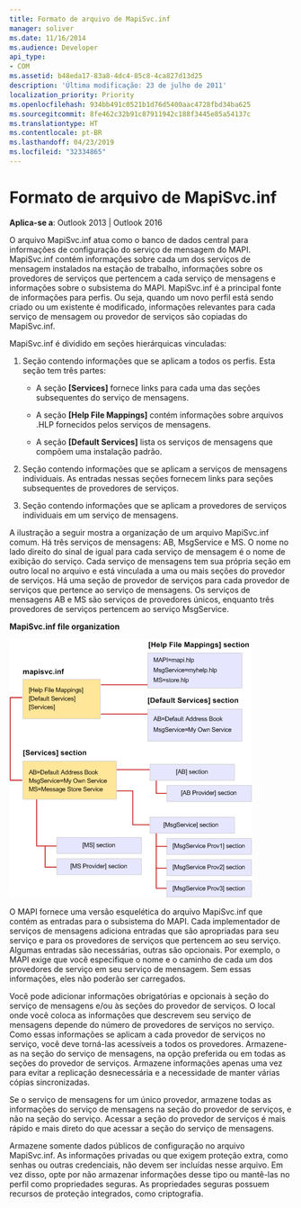 ```yaml
---
title: Formato de arquivo de MapiSvc.inf
manager: soliver
ms.date: 11/16/2014
ms.audience: Developer
api_type:
- COM
ms.assetid: b48eda17-83a8-4dc4-85c8-4ca827d13d25
description: 'Última modificação: 23 de julho de 2011'
localization_priority: Priority
ms.openlocfilehash: 934bb491c0521b1d76d5400aac4728fbd34ba625
ms.sourcegitcommit: 8fe462c32b91c87911942c188f3445e85a54137c
ms.translationtype: HT
ms.contentlocale: pt-BR
ms.lasthandoff: 04/23/2019
ms.locfileid: "32334865"
---
```

# <a name="file-format-of-mapisvcinf"></a>Formato de arquivo de MapiSvc.inf

**Aplica-se a**: Outlook 2013 | Outlook 2016 
  
O arquivo MapiSvc.inf atua como o banco de dados central para informações de configuração do serviço de mensagem do MAPI. MapiSvc.inf contém informações sobre cada um dos serviços de mensagem instalados na estação de trabalho, informações sobre os provedores de serviços que pertencem a cada serviço de mensagens e informações sobre o subsistema do MAPI. MapiSvc.inf é a principal fonte de informações para perfis. Ou seja, quando um novo perfil está sendo criado ou um existente é modificado, informações relevantes para cada serviço de mensagem ou provedor de serviços são copiadas do MapiSvc.inf. 
  
MapiSvc.inf é dividido em seções hierárquicas vinculadas:
  
1. Seção contendo informações que se aplicam a todos os perfis. Esta seção tem três partes:
    
   - A seção **[Services]** fornece links para cada uma das seções subsequentes do serviço de mensagens. 
    
   - A seção **[Help File Mappings]** contém informações sobre arquivos .HLP fornecidos pelos serviços de mensagens. 
    
   - A seção **[Default Services]** lista os serviços de mensagens que compõem uma instalação padrão. 
    
2. Seção contendo informações que se aplicam a serviços de mensagens individuais. As entradas nessas seções fornecem links para seções subsequentes de provedores de serviços.
    
3. Seção contendo informações que se aplicam a provedores de serviços individuais em um serviço de mensagens.
    
A ilustração a seguir mostra a organização de um arquivo MapiSvc.inf comum. Há três serviços de mensagens: AB, MsgService e MS. O nome no lado direito do sinal de igual para cada serviço de mensagem é o nome de exibição do serviço. Cada serviço de mensagens tem sua própria seção em outro local no arquivo e está vinculada a uma ou mais seções do provedor de serviços. Há uma seção de provedor de serviços para cada provedor de serviços que pertence ao serviço de mensagens. Os serviços de mensagens AB e MS são serviços de provedores únicos, enquanto três provedores de serviços pertencem ao serviço MsgService.
  
**MapiSvc.inf file organization**
  
![MapiSvc.inf file organization](media/amapi_30.gif "MapiSvc.inf file organization")
  
O MAPI fornece uma versão esquelética do arquivo MapiSvc.inf que contém as entradas para o subsistema do MAPI. Cada implementador de serviços de mensagens adiciona entradas que são apropriadas para seu serviço e para os provedores de serviços que pertencem ao seu serviço. Algumas entradas são necessárias, outras são opcionais. Por exemplo, o MAPI exige que você especifique o nome e o caminho de cada um dos provedores de serviço em seu serviço de mensagem. Sem essas informações, eles não poderão ser carregados.
  
Você pode adicionar informações obrigatórias e opcionais à seção do serviço de mensagens e/ou às seções do provedor de serviços. O local onde você coloca as informações que descrevem seu serviço de mensagens depende do número de provedores de serviços no serviço. Como essas informações se aplicam a cada provedor de serviços no serviço, você deve torná-las acessíveis a todos os provedores. Armazene-as na seção do serviço de mensagens, na opção preferida ou em todas as seções do provedor de serviços. Armazene informações apenas uma vez para evitar a replicação desnecessária e a necessidade de manter várias cópias sincronizadas.
  
Se o serviço de mensagens for um único provedor, armazene todas as informações do serviço de mensagens na seção do provedor de serviços, e não na seção do serviço. Acessar a seção do provedor de serviços é mais rápido e mais direto do que acessar a seção do serviço de mensagens. 
  
Armazene somente dados públicos de configuração no arquivo MapiSvc.inf. As informações privadas ou que exigem proteção extra, como senhas ou outras credenciais, não devem ser incluídas nesse arquivo. Em vez disso, opte por não armazenar informações desse tipo ou mantê-las no perfil como propriedades seguras. As propriedades seguras possuem recursos de proteção integrados, como criptografia.
  

